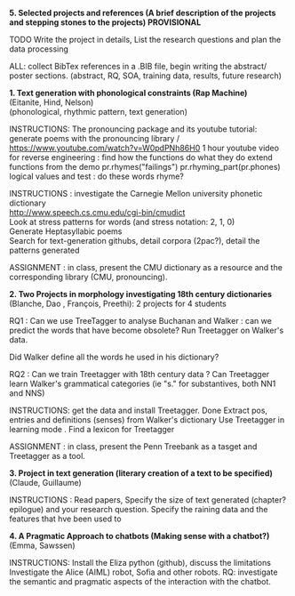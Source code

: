 
**5. Selected projects and references (A brief description of the projects and stepping stones to the projects)  PROVISIONAL**

TODO Write the project in details, List the research questions and plan the data processing


ALL: collect BibTex references in a .BIB file, begin writing the abstract/ poster sections. 
(abstract, RQ, SOA, training data, results, future research)


**1. Text generation with phonological constraints (Rap Machine)** <br/>
(Eitanite, Hind, Nelson) <br/>
(phonological, rhythmic pattern, text generation)


INSTRUCTIONS:
The pronouncing package and its youtube tutorial: generate poems with the pronouncing library / https://www.youtube.com/watch?v=W0pdPNh86H0
1 hour youtube video for reverse engineering : find how the functions do what they do
extend functions from the demo
pr.rhymes("failings")
pr.rhyming_part(pr.phones)
logical values and test : do these words rhyme?


INSTRUCTIONS :  investigate the Carnegie Mellon university phonetic dictionary <br/>
http://www.speech.cs.cmu.edu/cgi-bin/cmudict <br/>
Look at stress patterns for words (and stress notation: 2, 1, 0) <br/>
Generate Heptasyllabic poems <br/>
Search for text-generation githubs, detail corpora (2pac?), detail the patterns generated

ASSIGNMENT : in class,  present the CMU dictionary as a resource and the corresponding library (CMU, pronouncing).


**2. Two Projects in morphology investigating 18th century dictionaries**  <br/>
(Blanche, Dao , François, Preethi): 2 projects for 4 students <br/>

RQ1 : Can we use TreeTagger to analyse Buchanan and Walker : can we predict the words that have become obsolete?
Run Treetagger on Walker's data.

Did Walker define all the words he used in his dictionary?

RQ2 : Can we train Treetagger with 18th century data ?
Can Treetagger learn Walker's grammatical categories (ie "s." for substantives, both NN1 and NNS) 

INSTRUCTIONS: get the data and install Treetagger. Done
Extract pos, entries and definitions (senses) from Walker's dictionary
Use Treetagger in learning mode . Find a lexicon for Treetagger

ASSIGNMENT : in class,  present the Penn Treebank as a tasget and Treetagger as a tool.


**3. Project in text generation (literary creation of a text to be specified)**
(Claude, Guillaume)

INSTRUCTIONS : Read papers, Specify the size of text generated (chapter? epilogue) and your research question. Specify the raining data and the features that hve been used to 

**4. A Pragmatic Approach to chatbots (Making sense with a chatbot?)**  <br/>
(Emma, Sawssen)

INSTRUCTIONS: Install the Eliza python (github), discuss the limitations
Investigate the Alice (AIML) robot, Sofia and other robots.
RQ: investigate the semantic and pragmatic aspects of the interaction with the chatbot.




